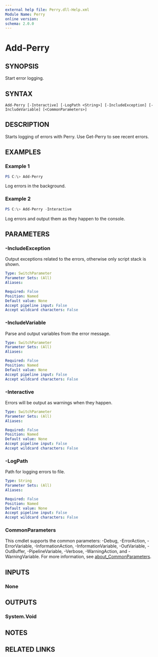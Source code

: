 ```yaml
---
external help file: Perry.dll-Help.xml
Module Name: Perry
online version:
schema: 2.0.0
---
```


# Add-Perry

## SYNOPSIS
Start error logging.

## SYNTAX

```
Add-Perry [-Interactive] [-LogPath <String>] [-IncludeException] [-IncludeVariable] [<CommonParameters>]
```

## DESCRIPTION
Starts logging of errors with Perry. Use Get-Perry to see recent errors.

## EXAMPLES

### Example 1
```powershell
PS C:\> Add-Perry
```

Log errors in the background.

### Example 2
```powershell
PS C:\> Add-Perry -Interactive
```

Log errors and output them as they happen to the console.

## PARAMETERS

### -IncludeException
Output exceptions related to the errors, otherwise only script stack is shown.

```yaml
Type: SwitchParameter
Parameter Sets: (All)
Aliases:

Required: False
Position: Named
Default value: None
Accept pipeline input: False
Accept wildcard characters: False
```

### -IncludeVariable
Parse and output variables from the error message.

```yaml
Type: SwitchParameter
Parameter Sets: (All)
Aliases:

Required: False
Position: Named
Default value: None
Accept pipeline input: False
Accept wildcard characters: False
```

### -Interactive
Errors will be output as warnings when they happen.

```yaml
Type: SwitchParameter
Parameter Sets: (All)
Aliases:

Required: False
Position: Named
Default value: None
Accept pipeline input: False
Accept wildcard characters: False
```

### -LogPath
Path for logging errors to file.

```yaml
Type: String
Parameter Sets: (All)
Aliases:

Required: False
Position: Named
Default value: None
Accept pipeline input: False
Accept wildcard characters: False
```

### CommonParameters
This cmdlet supports the common parameters: -Debug, -ErrorAction, -ErrorVariable, -InformationAction, -InformationVariable, -OutVariable, -OutBuffer, -PipelineVariable, -Verbose, -WarningAction, and -WarningVariable. For more information, see [about_CommonParameters](http://go.microsoft.com/fwlink/?LinkID=113216).

## INPUTS

### None
## OUTPUTS

### System.Void
## NOTES

## RELATED LINKS
